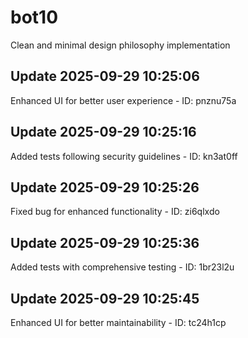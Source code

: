 # bot10
Clean and minimal design philosophy implementation

## Update 2025-09-29 10:25:06
Enhanced UI for better user experience - ID: pnznu75a


## Update 2025-09-29 10:25:16
Added tests following security guidelines - ID: kn3at0ff


## Update 2025-09-29 10:25:26
Fixed bug for enhanced functionality - ID: zi6qlxdo


## Update 2025-09-29 10:25:36
Added tests with comprehensive testing - ID: 1br23l2u


## Update 2025-09-29 10:25:45
Enhanced UI for better maintainability - ID: tc24h1cp

